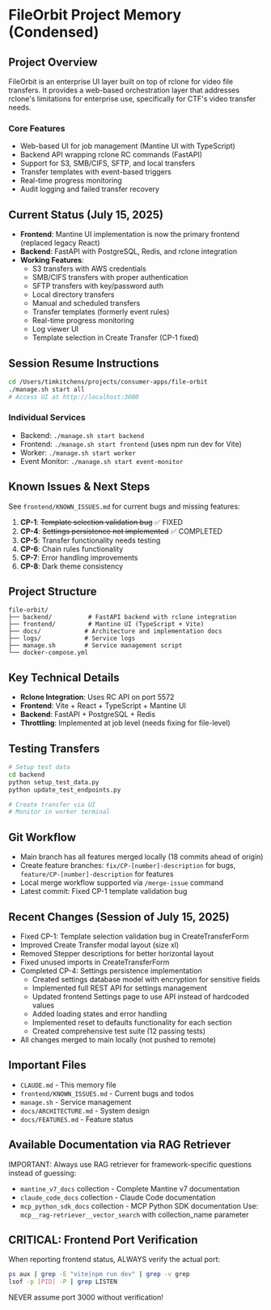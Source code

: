 # FileOrbit Project Memory (Condensed)

## Project Overview
FileOrbit is an enterprise UI layer built on top of rclone for video file transfers. It provides a web-based orchestration layer that addresses rclone's limitations for enterprise use, specifically for CTF's video transfer needs.

### Core Features
- Web-based UI for job management (Mantine UI with TypeScript)
- Backend API wrapping rclone RC commands (FastAPI)
- Support for S3, SMB/CIFS, SFTP, and local transfers
- Transfer templates with event-based triggers
- Real-time progress monitoring
- Audit logging and failed transfer recovery

## Current Status (July 15, 2025)
- **Frontend**: Mantine UI implementation is now the primary frontend (replaced legacy React)
- **Backend**: FastAPI with PostgreSQL, Redis, and rclone integration
- **Working Features**:
  - S3 transfers with AWS credentials
  - SMB/CIFS transfers with proper authentication
  - SFTP transfers with key/password auth
  - Local directory transfers
  - Manual and scheduled transfers
  - Transfer templates (formerly event rules)
  - Real-time progress monitoring
  - Log viewer UI
  - Template selection in Create Transfer (CP-1 fixed)

## Session Resume Instructions
```bash
cd /Users/timkitchens/projects/consumer-apps/file-orbit
./manage.sh start all
# Access UI at http://localhost:3000
```

### Individual Services
- Backend: `./manage.sh start backend`
- Frontend: `./manage.sh start frontend` (uses npm run dev for Vite)
- Worker: `./manage.sh start worker`
- Event Monitor: `./manage.sh start event-monitor`

## Known Issues & Next Steps
See `frontend/KNOWN_ISSUES.md` for current bugs and missing features:
1. **CP-1**: ~~Template selection validation bug~~ ✅ FIXED
2. **CP-4**: ~~Settings persistence not implemented~~ ✅ COMPLETED
3. **CP-5**: Transfer functionality needs testing
4. **CP-6**: Chain rules functionality
5. **CP-7**: Error handling improvements
6. **CP-8**: Dark theme consistency

## Project Structure
```
file-orbit/
├── backend/          # FastAPI backend with rclone integration
├── frontend/         # Mantine UI (TypeScript + Vite)
├── docs/            # Architecture and implementation docs
├── logs/            # Service logs
├── manage.sh        # Service management script
└── docker-compose.yml
```

## Key Technical Details
- **Rclone Integration**: Uses RC API on port 5572
- **Frontend**: Vite + React + TypeScript + Mantine UI
- **Backend**: FastAPI + PostgreSQL + Redis
- **Throttling**: Implemented at job level (needs fixing for file-level)

## Testing Transfers
```bash
# Setup test data
cd backend
python setup_test_data.py
python update_test_endpoints.py

# Create transfer via UI
# Monitor in worker terminal
```

## Git Workflow
- Main branch has all features merged locally (18 commits ahead of origin)
- Create feature branches: `fix/CP-[number]-description` for bugs, `feature/CP-[number]-description` for features
- Local merge workflow supported via `/merge-issue` command
- Latest commit: Fixed CP-1 template validation bug

## Recent Changes (Session of July 15, 2025)
- Fixed CP-1: Template selection validation bug in CreateTransferForm
- Improved Create Transfer modal layout (size xl)
- Removed Stepper descriptions for better horizontal layout
- Fixed unused imports in CreateTransferForm
- Completed CP-4: Settings persistence implementation
  - Created settings database model with encryption for sensitive fields
  - Implemented full REST API for settings management
  - Updated frontend Settings page to use API instead of hardcoded values
  - Added loading states and error handling
  - Implemented reset to defaults functionality for each section
  - Created comprehensive test suite (12 passing tests)
- All changes merged to main locally (not pushed to remote)

## Important Files
- `CLAUDE.md` - This memory file
- `frontend/KNOWN_ISSUES.md` - Current bugs and todos
- `manage.sh` - Service management
- `docs/ARCHITECTURE.md` - System design
- `docs/FEATURES.md` - Feature status

## Available Documentation via RAG Retriever
IMPORTANT: Always use RAG retriever for framework-specific questions instead of guessing:
- `mantine_v7_docs` collection - Complete Mantine v7 documentation
- `claude_code_docs` collection - Claude Code documentation
- `mcp_python_sdk_docs` collection - MCP Python SDK documentation
Use: `mcp__rag-retriever__vector_search` with collection_name parameter

## CRITICAL: Frontend Port Verification
When reporting frontend status, ALWAYS verify the actual port:
```bash
ps aux | grep -E "vite|npm run dev" | grep -v grep
lsof -p [PID] -P | grep LISTEN
```
NEVER assume port 3000 without verification!